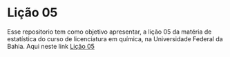 # Lição 05
 Esse repositorio tem como objetivo apresentar, a lição 05 da matéria de estatística do curso de licenciatura em química, na Universidade Federal da Bahia. Aqui neste link [Lição 05](file:///C:/Users/Michely/AppData/Local/Temp/RtmpYXU0EU/preview-ea8262345c7.html)
